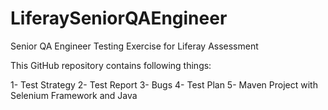 # LiferaySeniorQAEngineer
Senior QA Engineer Testing Exercise for Liferay Assessment

This GitHub repository contains following things:

1- Test Strategy
2- Test Report
3- Bugs
4- Test Plan
5- Maven Project with Selenium Framework and Java
